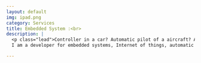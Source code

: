 ```yaml
---
layout: default
img: ipad.png
category: Services
title: Embedded System :<br>
description: |
  <p class="lead">Controller in a car? Automatic pilot of a aircraft? A heart of robots? Embedded System is in everywhere! There will be more than 40 billion devices worldwide by 2020. 
  I am a developer for embedded systems, Internet of things, automatic controllers</p>

---
```

